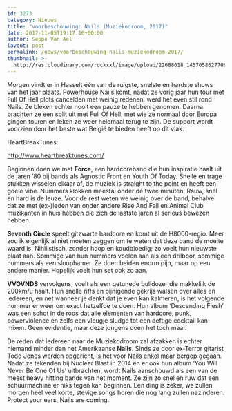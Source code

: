 ```yaml
---
id: 3273
category: Nieuws
title: "voorbeschouwing: Nails (Muziekodroom, 2017)"
date: 2017-11-05T19:17:16+00:00
author: Seppe Van Ael
layout: post
permalink: /news/voorbeschouwing-nails-muziekodroom-2017/
thumbnail: >-
  http://res.cloudinary.com/rockxxl/image/upload/22688018_1457058627708627_2778917726773393615_n.jpg
---
```

Morgen vindt er in Hasselt één van de ruigste, snelste en hardste shows van het jaar plaats. Powerhouse Nails komt, nadat ze vorig jaar hun tour met Full Of Hell plots cancelden met weinig redenen, werd het even stil rond Nails. Ze bleken echter nooit een pauze te hebben genomen. Daarna brachten ze een split uit met Full Of Hell, met wie ze normaal door Europa gingen touren en leken ze weer helemaal terug te zijn. De support wordt voorzien door het beste wat België te bieden heeft op dit vlak.

HeartBreakTunes:

http://www.heartbreaktunes.com/

Beginnen doen we met **Force**, een hardcoreband die hun inspiratie haalt uit de jaren ’80 bij bands als Agnostic Front en Youth Of Today. Snelle en trage stukken wisselen elkaar af, de muziek is straight to the point en heeft een goeie vibe. Nummers klokken meestal onder de twee minuten. Rauw, snel en hard is de leuze. Voor de rest weten we weinig over de band, behalve dat ze met (ex-)leden van onder andere Rise And Fall en Animal Club muzikanten in huis hebben die zich de laatste jaren al serieus bewezen hebben.

**Seventh Circle** speelt gitzwarte hardcore en komt uit de H8000-regio. Meer zou ik eigenlijk al niet moeten zeggen om te weten dat deze band de moeite waard is. Nihilistisch, zonder hoop en koudbloedig; zo voelt hun nieuwste plaat aan. Sommige van hun nummers voelen aan als een drilboor, sommige nummers als een sloophamer. Ze doen beiden enorm pijn, maar op een andere manier. Hopelijk voelt hun set ook zo aan.



**VVOVNDS** vervolgens, voelt als een getunede bulldozer die makkelijk de 200km/u haalt. Hun snelle riffs en pijnigende gekrijs walsen over alles en iedereen, en net wanneer je denkt dat je even kan kalmeren, is het volgende nummer er weer om exact hetzelfde te doen. Hun album ‘Descending Flesh’ was een schot in de roos dat alle elementen van hardcore, punk, powerviolence en zelfs een vleugje sludge tot een deftige cocktail kan mixen. Geen evidentie, maar deze jongens doen het toch maar.



De reden dat iedereen naar de Muziekodroom zal afzakken is echter niemand minder dan het Amerikaanse **Nails**. Sinds ze door ex-Terror gitarist Todd Jones werden opgericht, is het voor Nails enkel maar bergop gegaan. Nadat ze tekenden bij Nuclear Blast in 2014 en er ook hun album ‘You Will Never Be One Of Us’ uitbrachten, wordt Nails aanschouwd als een van de meest heavy hitting bands van het moment. Ze zijn zo snel en ruw dat een schuurmachine er niks tegen kan beginnen. Eén ding is zeker, we zullen morgen heel veel korte, stevige songs horen die nog lang zullen nazinderen. Protect your ears, Nails are coming.